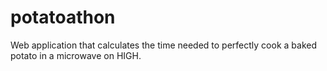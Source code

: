 # potatoathon
Web application that calculates the time needed to perfectly cook a baked potato in a microwave on HIGH.
